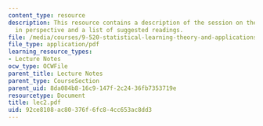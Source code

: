 ```yaml
---
content_type: resource
description: This resource contains a description of the session on the learning problem
  in perspective and a list of suggested readings.
file: /media/courses/9-520-statistical-learning-theory-and-applications-spring-2006/92ce8108ac80376f6fc84cc653ac8dd3_lec2.pdf
file_type: application/pdf
learning_resource_types:
- Lecture Notes
ocw_type: OCWFile
parent_title: Lecture Notes
parent_type: CourseSection
parent_uid: 8da084b8-16c9-147f-2c24-36fb7353719e
resourcetype: Document
title: lec2.pdf
uid: 92ce8108-ac80-376f-6fc8-4cc653ac8dd3
---
```

